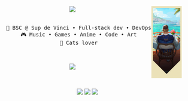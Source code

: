 <div align="center">
<img src="https://raw.githubusercontent.com/DamsDev1/DamsDev1/main/assets/home.webp" width="16%" align="right" />
<img src="https://readme-typing-svg.demolab.com?font=Inconsolata&weight=500&size=50&duration=3000&pause=300&color=A7A459&center=true&vCenter=true&multiline=true&repeat=false&width=1300&height=140&lines=hello+hello;I'm+Damien%2C+a+weeb+developer+%3A3" width="70%" />
<br><br>
<pre>
    💼 BSC @ Sup de Vinci • Full-stack dev • DevOps
    🎮 Music • Games • Anime • Code • Art
    🐾 Cats lover
</pre>
<br><br>
<img src="https://raw.githubusercontent.com/innng/innng/master/assets/kyubey.gif" height="40" />
<br><br><br>

[![](https://img.shields.io/badge/linkedin-0a66c2)](https://www.linkedin.com/in/damien-fajole/)
[![](https://img.shields.io/badge/valorant-FF4655)](https://tracker.gg/valorant/profile/riot/Vbbooy%233939/overview)
[![](<https://img.shields.io/badge/X%20(Twitter)-000000>)](https://x.com/damsdev)

</div>
